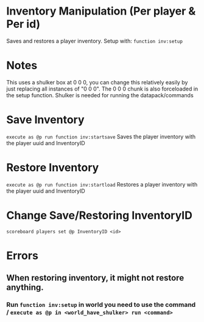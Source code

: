 # Inventory Manipulation (Per player & Per id)
Saves and restores a player inventory. Setup with: `function inv:setup`

# Notes
This uses a shulker box at 0 0 0, you can change this relatively easily by just replacing all instances of "0 0 0". The 0 0 0 chunk is also forceloaded in the setup function.
Shulker is needed for running the datapack/commands

# Save Inventory
`execute as @p run function inv:startsave`
Saves the player inventory with the player uuid and InventoryID

# Restore Inventory
`execute as @p run function inv:startload`
Restores a player inventory with the player uuid and InventoryID

# Change Save/Restoring InventoryID
`scoreboard players set @p InventoryID <id>`

# Errors
## When restoring inventory, it might not restore anything.
### Run `function inv:setup` in world you need to use the command / `execute as @p in <world_have_shulker> run <command>`
